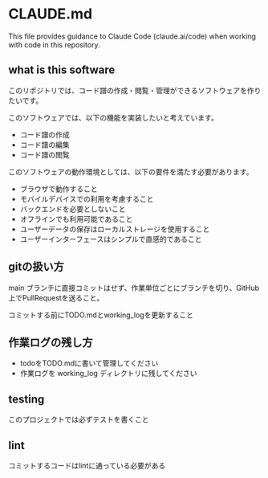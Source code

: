 # CLAUDE.md

This file provides guidance to Claude Code (claude.ai/code) when working with code in this repository.

## what is this software
このリポジトリでは、コード譜の作成・閲覧・管理ができるソフトウェアを作りたいです。

このソフトウェアでは、以下の機能を実装したいと考えています。

- コード譜の作成
- コード譜の編集
- コード譜の閲覧

このソフトウェアの動作環境としては、以下の要件を満たす必要があります。
- ブラウザで動作すること
- モバイルデバイスでの利用を考慮すること
- バックエンドを必要としないこと
- オフラインでも利用可能であること
- ユーザーデータの保存はローカルストレージを使用すること
- ユーザーインターフェースはシンプルで直感的であること

## gitの扱い方

main ブランチに直接コミットはせず、作業単位ごとにブランチを切り、GitHub上でPullRequestを送ること。

コミットする前にTODO.mdとworking_logを更新すること

## 作業ログの残し方

- todoをTODO.mdに書いて管理してください
- 作業ログを working_log ディレクトリに残してください 

## testing

このプロジェクトでは必ずテストを書くこと

## lint

コミットするコードはlintに通っている必要がある